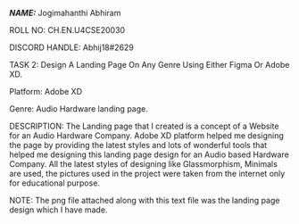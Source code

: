 ***NAME:***           Jogimahanthi Abhiram

ROLL NO:        CH.EN.U4CSE20030

DISCORD HANDLE: Abhij18#2629

TASK 2:         Design A Landing Page On Any Genre Using Either Figma Or Adobe XD.

Platform:       Adobe XD

Genre:          Audio Hardware landing page.

DESCRIPTION:    The Landing page that I created is a concept of a Website for an Audio Hardware Company. Adobe XD platform helped me designing the page by providing the latest styles and lots of wonderful tools that helped me designing this landing page design for an Audio based Hardware Company. All the latest styles of designing like Glassmorphism, Minimals are used, the pictures used in the project were taken from the internet only for educational purpose. 

NOTE:           The png file attached along with this text file was the landing page design which I have made. 

